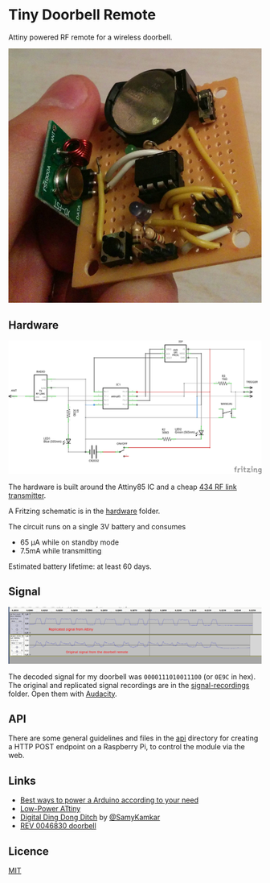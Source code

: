 # Tiny Doorbell Remote

Attiny powered RF remote for a wireless doorbell.

![PCB module](img/module_front2.jpg)

## Hardware

![Schematic](hardware/schematic.png)

The hardware is built around the Attiny85 IC and a cheap [434 RF link transmitter](https://www.sparkfun.com/products/10534).

A Fritzing schematic is in the [hardware](hardware) folder.

The circuit runs on a single 3V battery and consumes

- 65 μA while on standby mode
- 7.5mA while transmitting

Estimated battery lifetime: at least 60 days.

## Signal

![Signal comparison: original doorbell remote vs replicated signal](img/signal_comparison.png)

The decoded signal for my doorbell was `0000111010011100` (or `0E9C` in hex). The original and replicated signal recordings are in the [signal-recordings](signal-recordings) folder. Open them with [Audacity](http://audacityteam.org).

## API

There are some general guidelines and files in the [api](api) directory for creating a HTTP POST endpoint on a Raspberry Pi, to control the module via the web.

## Links

- [Best ways to power a Arduino according to your need](http://www.homautomation.org/2014/04/03/best-ways-to-power-a-arduino-according-to-your-need)
- [Low-Power ATtiny](https://learn.sparkfun.com/tutorials/h2ohno/low-power-attiny)
- [Digital Ding Dong Ditch](http://samy.pl/dingdong) by [@SamyKamkar](https://twitter.com/samykamkar)
- [REV 0046830 doorbell](http://www.rev.de/product_4480.ahtml)

## Licence

[MIT](LICENCE)